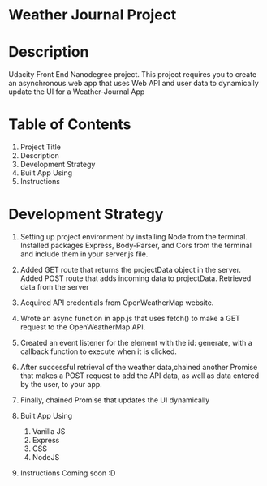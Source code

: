 # Weather Journal Project

# Description

Udacity Front End Nanodegree project. This project requires you to create an asynchronous web app that uses Web API and user data to dynamically update the UI for a Weather-Journal App

# Table of Contents

1. Project Title
2. Description
3. Development Strategy
4. Built App Using 
5. Instructions 

# Development Strategy

1. Setting up project environment by installing Node from the terminal. Installed packages Express, Body-Parser, and Cors from the terminal and include them in your server.js file.
2. Added GET route that returns the projectData object in the server. Added POST  route that adds incoming data to projectData. Retrieved data from the server
3. Acquired API credentials from OpenWeatherMap website.
4. Wrote an async function in app.js that uses fetch() to make a GET request to the OpenWeatherMap API.
5. Created an event listener for the element with the id: generate, with a callback function to execute when it is clicked.
6. After successful retrieval of the weather data,chained another Promise that makes a POST request to add the API data, as well as data entered by the user, to your app.
7. Finally, chained Promise that updates the UI dynamically 


4. Built App Using 
   1. Vanilla JS
   2. Express 
   3. CSS 
   4. NodeJS

5. Instructions
Coming soon :D